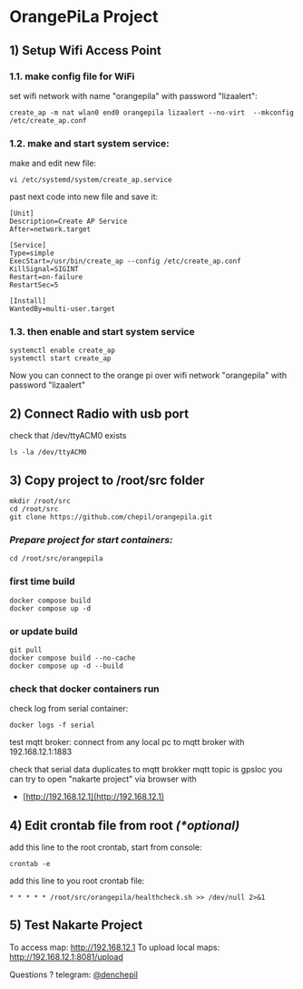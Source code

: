 # OrangePiLa Project

## 1) Setup Wifi Access Point
### 1.1. make config file for WiFi
set wifi network with name "orangepila" with password "lizaalert":
```
create_ap -m nat wlan0 end0 orangepila lizaalert --no-virt  --mkconfig /etc/create_ap.conf
```
### 1.2. make and start system service:
make and edit new file:
```
vi /etc/systemd/system/create_ap.service
```
past next code into new file and save it:
```
[Unit]
Description=Create AP Service
After=network.target

[Service]
Type=simple
ExecStart=/usr/bin/create_ap --config /etc/create_ap.conf
KillSignal=SIGINT
Restart=on-failure
RestartSec=5

[Install]
WantedBy=multi-user.target
```
### 1.3. then enable and start system service
```
systemctl enable create_ap
systemctl start create_ap
```
Now you can connect to the orange pi over wifi network "orangepila" with password "lizaalert"

## 2) Connect Radio with usb port
check that /dev/ttyACM0 exists
```
ls -la /dev/ttyACM0
```

## 3) Copy project to /root/src folder
```
mkdir /root/src
cd /root/src
git clone https://github.com/chepil/orangepila.git
```

### _Prepare project for start containers:_
```
cd /root/src/orangepila
```

### first time build
```
docker compose build
docker compose up -d
```
### or update build
```
git pull 
docker compose build --no-cache
docker compose up -d --build
```

### check that docker containers run
check log from serial container:
```
docker logs -f serial
```
test mqtt broker:
connect from any local pc to mqtt broker with 192.168.12.1:1883

check that serial data duplicates to mqtt brokker
mqtt topic is gpsloc
you can try to open "nakarte project" via browser with
- [http://192.168.12.1](http://192.168.12.1)

## 4) Edit crontab file from root _(*optional)_
add this line to the root crontab, start from console:
```
crontab -e
```
add this line to you root crontab file:
```
* * * * * /root/src/orangepila/healthcheck.sh >> /dev/null 2>&1
```

## 5) Test Nakarte Project

To access map: http://192.168.12.1
To upload local maps: http://192.168.12.1:8081/upload

Questions ?
telegram: [@denchepil](https://t.me/denchepil)
